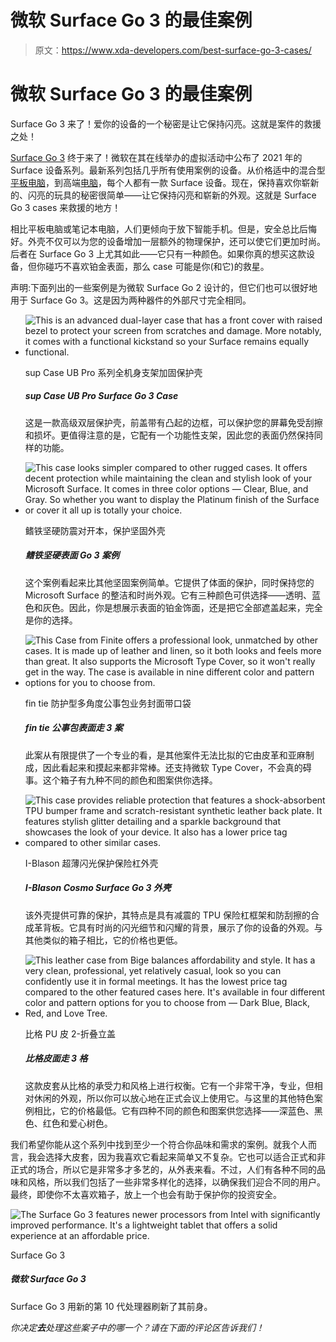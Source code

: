 # 微软 Surface Go 3 的最佳案例

> 原文：<https://www.xda-developers.com/best-surface-go-3-cases/>

# 微软 Surface Go 3 的最佳案例

Surface Go 3 来了！爱你的设备的一个秘密是让它保持闪亮。这就是案件的救援之处！

[Surface Go 3](https://www.xda-developers.com/microsoft-surface-go-3-review/) 终于来了！微软在其在线举办的虚拟活动中公布了 2021 年的 Surface 设备系列。最新系列包括几乎所有使用案例的设备。从价格适中的混合型[平板电脑](https://www.xda-developers.com/best-windows-tablets/)，到高端[电脑](https://www.xda-developers.com/best-microsoft-surface-pcs/)，每个人都有一款 Surface 设备。现在，保持喜欢你崭新的、闪亮的玩具的秘密很简单——让它保持闪亮和崭新的外观。这就是 Surface Go 3 cases 来救援的地方！

相比平板电脑或笔记本电脑，人们更倾向于放下智能手机。但是，安全总比后悔好。外壳不仅可以为您的设备增加一层额外的物理保护，还可以使它们更加时尚。后者在 Surface Go 3 上尤其如此——它只有一种颜色。如果你真的想买这款设备，但你碰巧不喜欢铂金表面，那么 case 可能是你(和它)的救星。

声明:下面列出的一些案例是为微软 Surface Go 2 设计的，但它们也可以很好地用于 Surface Go 3。这是因为两种器件的外部尺寸完全相同。

*   <picture>![This is an advanced dual-layer case that has a front cover with raised bezel to protect your screen from scratches and damage. More notably, it comes with a functional kickstand so your Surface remains equally functional.](img/df72c25ad24baad0b167213b0100d375.png)</picture>

    sup Case UB Pro 系列全机身支架加固保护壳

    ##### sup Case UB Pro Surface Go 3 Case

    这是一款高级双层保护壳，前盖带有凸起的边框，可以保护您的屏幕免受刮擦和损坏。更值得注意的是，它配有一个功能性支架，因此您的表面仍然保持同样的功能。

*   <picture>![This case looks simpler compared to other rugged cases. It offers decent protection while maintaining the clean and stylish look of your Microsoft Surface. It comes in three color options — Clear, Blue, and Gray. So whether you want to display the Platinum finish of the Surface or cover it all up is totally your choice.](img/93a40e99a6ee817f1655a0206bd3c6bb.png)</picture>

    鳍铁坚硬防震对开本，保护坚固外壳

    ##### 鳍铁坚硬表面 Go 3 案例

    这个案例看起来比其他坚固案例简单。它提供了体面的保护，同时保持您的 Microsoft Surface 的整洁和时尚外观。它有三种颜色可供选择——透明、蓝色和灰色。因此，你是想展示表面的铂金饰面，还是把它全部遮盖起来，完全是你的选择。

*   <picture>![This Case from Finite offers a professional look, unmatched by other cases. It is made up of leather and linen, so it both looks and feels more than great. It also supports the Microsoft Type Cover, so it won't really get in the way. The case is available in nine different color and pattern options for you to choose from.](img/1623271d59e71ae525096555a8981296.png)</picture>

    fin tie 防护型多角度公事包业务封面带口袋

    ##### fin tie 公事包表面走 3 案

    此案从有限提供了一个专业的看，是其他案件无法比拟的它由皮革和亚麻制成，因此看起来和摸起来都非常棒。还支持微软 Type Cover，不会真的碍事。这个箱子有九种不同的颜色和图案供你选择。

*   <picture>![This case provides reliable protection that features a shock-absorbent TPU bumper frame and scratch-resistant synthetic leather back plate. It features stylish glitter detailing and a sparkle background that showcases the look of your device. It also has a lower price tag compared to other similar cases.](img/3ebcd7831a3c10de9624ee479e0b36b7.png)</picture>

    I-Blason 超薄闪光保护保险杠外壳

    ##### I-Blason Cosmo Surface Go 3 外壳

    该外壳提供可靠的保护，其特点是具有减震的 TPU 保险杠框架和防刮擦的合成革背板。它具有时尚的闪光细节和闪耀的背景，展示了你的设备的外观。与其他类似的箱子相比，它的价格也更低。

*   <picture>![This leather case from Bige balances affordability and style. It has a very clean, professional, yet relatively casual, look so you can confidently use it in formal meetings. It has the lowest price tag compared to the other featured cases here. It's available in four different color and pattern options for you to choose from — Dark Blue, Black, Red, and Love Tree.](img/5b877bfb8a535db113395a4deb6e6a19.png)</picture>

    比格 PU 皮 2-折叠立盖

    ##### 比格皮面走 3 格

    这款皮套从比格的承受力和风格上进行权衡。它有一个非常干净，专业，但相对休闲的外观，所以你可以放心地在正式会议上使用它。与这里的其他特色案例相比，它的价格最低。它有四种不同的颜色和图案供您选择——深蓝色、黑色、红色和爱心树色。

我们希望你能从这个系列中找到至少一个符合你品味和需求的案例。就我个人而言，我会选择大皮套，因为我喜欢它看起来简单又不复杂。它也可以适合正式和非正式的场合，所以它是非常多才多艺的，从外表来看。不过，人们有各种不同的品味和风格，所以我们包括了一些非常多样化的选择，以确保我们迎合不同的用户。最终，即使你不太喜欢箱子，放上一个也会有助于保护你的投资安全。

 <picture>![The Surface Go 3 features newer processors from Intel with significantly improved performance. It's a lightweight tablet that offers a solid experience at an affordable price.](img/7d6071a77d7751fb3cf296131c8dbadc.png)</picture> 

Surface Go 3

##### 微软 Surface Go 3

Surface Go 3 用新的第 10 代处理器刷新了其前身。

*你决定**去**处理这些案子中的哪一个？请在下面的评论区告诉我们！*